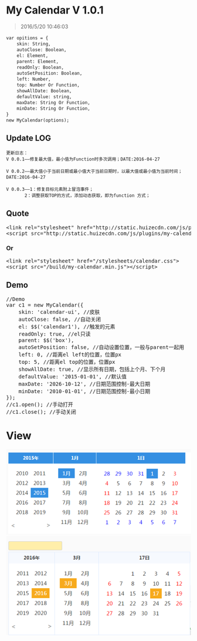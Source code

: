 # My Calendar V 1.0.1 #


> 2016/5/20 10:46:03 

	var opitions = {
		skin: String,
		autoClose: Boolean,
		el: Element,
		parent: Element,
		readOnly: Boolean,
		autoSetPosition: Boolean,
		left: Number,
		top: Number Or Function,
		showAllDate: Boolean,
		defaultValue: string,
		maxDate: String Or Function,
		minDate: String Or Function,
	}
	new MyCalendar(options);

## Update LOG

	更新日志：
	V 0.0.1——修复最大值，最小值为Function时多次调用；DATE:2016-04-27
	
	V 0.0.2——最大值小于当前日期或最小值大于当前日期时，以最大值或最小值为当前时间；DATE:2016-04-27
	
	V 0.0.3——1：修复目标元素附上冒泡事件；
		   2：调整获取TOP的方式，添加动态获取，即为function 方式；
## Quote ##
<pre>
&lt;link rel="stylesheet" href="http://static.huizecdn.com/js/plugins/my-calendar/stylesheets/calendar.css"&gt;
&lt;script src="http://static.huizecdn.com/js/plugins/my-calendar/build/my-calendar.min.js"&gt;&lt;/script&gt;
</pre>
### Or ###
<pre>
&lt;link rel="stylesheet" href="/stylesheets/calendar.css"&gt;
&lt;script src="/build/my-calendar.min.js"&gt;&lt;/script&gt;
</pre>
## Demo ##
<pre>
//Demo
var c1 = new MyCalendar({
	skin: 'calendar-ui', //皮肤
	autoClose: false, //自动关闭
	el: $$('calendar1'), //触发的元素
	readOnly: true, //el只读
	parent: $$('box'),
	autoSetPosition: false, //自动设置位置，一般与parent一起用
	left: 0, //距离el left的位置，位置px
	top: 5, //距离el top的位置，位置px
	showAllDate: true, //显示所有日期，包括上个月、下个月
	defaultValue: '2015-01-01', //默认值
	maxDate: '2026-10-12', //日期范围控制-最大日期
	minDate: '2010-01-01', //日期范围控制-最小日期
});
//c1.open(); //手动打开
//c1.close(); //手动关闭
</pre>
 
# View #

![](images/001.png)
![](images/002.png)